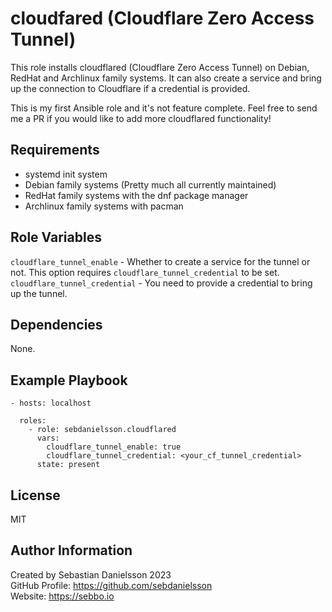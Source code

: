 cloudfared (Cloudflare Zero Access Tunnel)
=========

This role installs cloudflared (Cloudflare Zero Access Tunnel) on Debian, RedHat and Archlinux family systems. It can also create a service and bring up the connection to Cloudflare if a credential is provided.

This is my first Ansible role and it's not feature complete. Feel free to send me a PR if you would like to add more cloudflared functionality!

Requirements
------------

* systemd init system
* Debian family systems (Pretty much all currently maintained)
* RedHat family systems with the dnf package manager
* Archlinux family systems with pacman

Role Variables
--------------

`cloudflare_tunnel_enable` - Whether to create a service for the tunnel or not. This option requires `cloudflare_tunnel_credential` to be set.
`cloudflare_tunnel_credential` - You need to provide a credential to bring up the tunnel.

Dependencies
------------

None.

Example Playbook
----------------

    - hosts: localhost

      roles:
        - role: sebdanielsson.cloudflared
          vars:
            cloudflare_tunnel_enable: true
            cloudflare_tunnel_credential: <your_cf_tunnel_credential>
          state: present

License
-------

MIT

Author Information
------------------

Created by Sebastian Danielsson 2023  
GitHub Profile: <https://github.com/sebdanielsson>  
Website: <https://sebbo.io>
